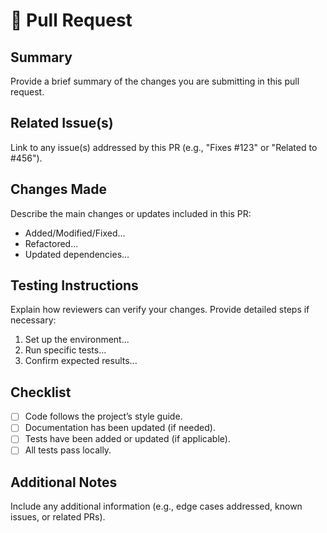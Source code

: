 # 🚀 Pull Request
## Summary
Provide a brief summary of the changes you are submitting in this pull request.

## Related Issue(s)
Link to any issue(s) addressed by this PR (e.g., "Fixes #123" or "Related to #456").

## Changes Made
Describe the main changes or updates included in this PR:
- Added/Modified/Fixed...
- Refactored...
- Updated dependencies...

## Testing Instructions
Explain how reviewers can verify your changes. Provide detailed steps if necessary:
1. Set up the environment...
2. Run specific tests...
3. Confirm expected results...

## Checklist
- [ ] Code follows the project’s style guide.
- [ ] Documentation has been updated (if needed).
- [ ] Tests have been added or updated (if applicable).
- [ ] All tests pass locally.

## Additional Notes
Include any additional information (e.g., edge cases addressed, known issues, or related PRs).
